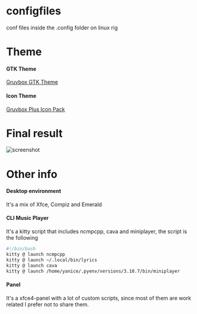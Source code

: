 # configfiles
conf files inside the .config folder on linux rig

# Theme

#### GTK Theme
[Gruvbox GTK Theme](https://github.com/Fausto-Korpsvart/Gruvbox-GTK-Theme)

#### Icon Theme
[Gruvbox Plus Icon Pack](https://github.com/SylEleuth/gruvbox-plus-icon-pack)

# Final result

![screenshot](https://user-images.githubusercontent.com/56108546/216192787-f99acbcf-1fd9-45af-b10a-407cc22231ce.jpg)

# Other info

#### Desktop environment
It's a mix of Xfce, Compiz and Emerald

#### CLI Music Player
It's a kitty script that includes ncmpcpp, cava and miniplayer, the script is the following
```bash
#!/bin/bash
kitty @ launch ncmpcpp
kitty @ launch ~/.local/bin/lyrics
kitty @ launch cava
kitty @ launch /home/yanice/.pyenv/versions/3.10.7/bin/miniplayer
```

#### Panel
It's a xfce4-panel with a lot of custom scripts, since most of them are work related I prefer not to share them.
